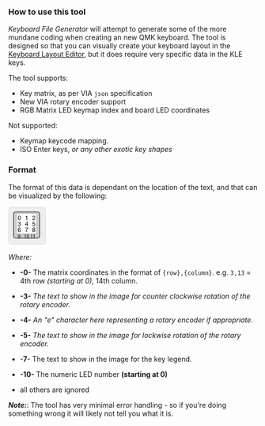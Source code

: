 ### How to use this tool

*Keyboard File Generator* will attempt to generate some of the more mundane coding when creating an new QMK keyboard.  The tool is designed so that you can visually create your keyboard layout in the [Keyboard Layout Editor](http://www.keyboard-layout-editor.com/), but it does require very specific data in the KLE keys.

The tool supports:
- Key matrix, as per VIA `json` specification
- New VIA rotary encoder support
- RGB Matrix LED keymap index and board LED coordinates

Not supported:
- Keymap keycode mapping.
- ISO Enter keys, *or any other exotic key shapes*

### Format

The format of this data is dependant on the location of the text, and that can be visualized by the following:

<img src="./kle_indexes.png" width="76" height="76">

*Where:*

* **-0-** The matrix coordinates in the format of `{row},{column}`. e.g. `3,13` = 4th row *(starting at 0)*, 14th column.
* **-3-** *The text to show in the image for counter clockwise rotation of the rotary encoder.*
* **-4-** *An "e" character here representing a rotary encoder if appropriate.*
* **-5-** *The text to show in the image for lockwise rotation of the rotary encoder.*
* **-7-** The text to show in the image for the key legend.
* **-10-** The numeric LED number **(starting at 0)**

* all others are ignored

***Note:***: The tool has very minimal error handling - so if you're doing something wrong it will likely not tell you what it is.
